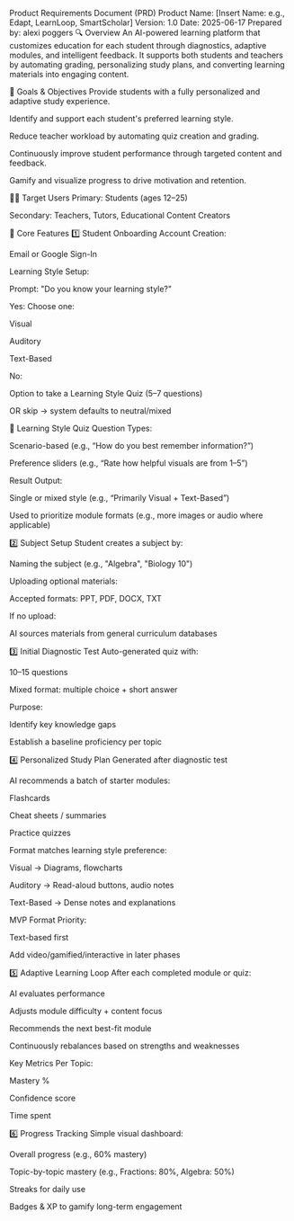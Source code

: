 Product Requirements Document (PRD)
Product Name: [Insert Name: e.g., Edapt, LearnLoop, SmartScholar]
Version: 1.0
Date: 2025-06-17
Prepared by: alexi poggers
🔍 Overview
An AI-powered learning platform that customizes education for each student through diagnostics, adaptive modules, and intelligent feedback. It supports both students and teachers by automating grading, personalizing study plans, and converting learning materials into engaging content.

🎯 Goals & Objectives
Provide students with a fully personalized and adaptive study experience.

Identify and support each student's preferred learning style.

Reduce teacher workload by automating quiz creation and grading.

Continuously improve student performance through targeted content and feedback.

Gamify and visualize progress to drive motivation and retention.

🧑‍🎓 Target Users
Primary: Students (ages 12–25)

Secondary: Teachers, Tutors, Educational Content Creators

🧩 Core Features
1️⃣ Student Onboarding
Account Creation:

Email or Google Sign-In

Learning Style Setup:

Prompt: "Do you know your learning style?"

Yes: Choose one:

Visual

Auditory

Text-Based

No:

Option to take a Learning Style Quiz (5–7 questions)

OR skip → system defaults to neutral/mixed

🧠 Learning Style Quiz
Question Types:

Scenario-based (e.g., “How do you best remember information?”)

Preference sliders (e.g., “Rate how helpful visuals are from 1–5”)

Result Output:

Single or mixed style (e.g., “Primarily Visual + Text-Based”)

Used to prioritize module formats (e.g., more images or audio where applicable)

2️⃣ Subject Setup
Student creates a subject by:

Naming the subject (e.g., "Algebra", "Biology 10")

Uploading optional materials:

Accepted formats: PPT, PDF, DOCX, TXT

If no upload:

AI sources materials from general curriculum databases

3️⃣ Initial Diagnostic Test
Auto-generated quiz with:

10–15 questions

Mixed format: multiple choice + short answer

Purpose:

Identify key knowledge gaps

Establish a baseline proficiency per topic

4️⃣ Personalized Study Plan
Generated after diagnostic test

AI recommends a batch of starter modules:

Flashcards

Cheat sheets / summaries

Practice quizzes

Format matches learning style preference:

Visual → Diagrams, flowcharts

Auditory → Read-aloud buttons, audio notes

Text-Based → Dense notes and explanations

MVP Format Priority:

Text-based first

Add video/gamified/interactive in later phases

5️⃣ Adaptive Learning Loop
After each completed module or quiz:

AI evaluates performance

Adjusts module difficulty + content focus

Recommends the next best-fit module

Continuously rebalances based on strengths and weaknesses

Key Metrics Per Topic:

Mastery %

Confidence score

Time spent

6️⃣ Progress Tracking
Simple visual dashboard:

Overall progress (e.g., 60% mastery)

Topic-by-topic mastery (e.g., Fractions: 80%, Algebra: 50%)

Streaks for daily use

Badges & XP to gamify long-term engagement

